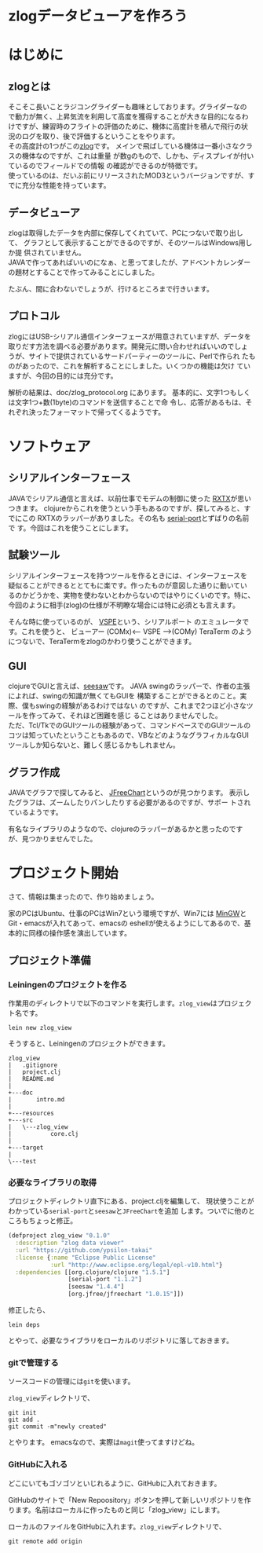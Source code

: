 zlogデータビューアを作ろう
==========================

# はじめに
## zlogとは
そこそこ長いことラジコングライダーも趣味としております。グライダーなの
で動力が無く、上昇気流を利用して高度を獲得することが大きな目的になるわ
けですが、練習時のフライトの評価のために、機体に高度計を積んで飛行の状
況のログを取り、後で評価するということをやります。  
その高度計の1つがこの[zlog](http://www.hexpertsystems.com/zlog/)です。
メインで飛ばしている機体は一番小さなクラスの機体なのですが、これは重量
が数gのもので、しかも、ディスプレイが付いているのでフィールドでの情報
の確認ができるのが特徴です。  
使っているのは、だいぶ前にリリースされたMOD3というバージョンですが、す
でに充分な性能を持っています。

## データビューア
zlogは取得したデータを内部に保存してくれていて、PCにつないで取り出して、
グラフとして表示することができるのですが、そのツールはWindows用しか提
供されていません。  
JAVAで作ってあればいいのになぁ、と思ってましたが、アドベントカレンダー
の題材とすることで作ってみることにしました。

たぶん、間に合わないでしょうが、行けるところまで行きいます。

## プロトコル
zlogにはUSB-シリアル通信インターフェースが用意されていますが、データを
取りだす方法を調べる必要があります。開発元に問い合わせればいいのでしょ
うが、サイトで提供されているサードパーティーのツールに、Perlで作られ
たものがあったので、これを解析することにしました。いくつかの機能は欠け
ていますが、今回の目的には充分です。

解析の結果は、doc/zlog_protocol.org にあります。
基本的に、文字1つもしくは文字1つ+数(1byte)のコマンドを送信することで命
令し、応答があるもは、それぞれ決ったフォーマットで帰ってくるようです。

# ソフトウェア
## シリアルインターフェース
JAVAでシリアル通信と言えば、以前仕事でモデムの制御に使った
[RXTX](http://rxtx.qbang.org/wiki/index.php/Main_Page)が思いつきます。
clojureからこれを使うという手もあるのですが、探してみると、すでにこの
RXTXのラッパーがありました。その名も
[serial-port](https://github.com/samaaron/serial-port)とずばりの名前で
す。今回はこれを使うことにします。

## 試験ツール
シリアルインターフェースを持つツールを作るときには、インターフェースを
疑似ることができるととてもに楽です。作ったものが意図した通りに動いてい
るのかどうかを、実物を使わないとわからないのではやりにくいのです。特に、
今回のように相手(zlog)の仕様が不明瞭な場合には特に必須とも言えます。

そんな時に使っているのが、
[VSPE](http://eterlogic.com/Products.VSPE.html)という、シリアルポート
のエミュレータです。これを使うと、
    ビューアー (COMx)<-- VSPE -->(COMy)  TeraTerm
のようにつないで、TeraTermをzlogのかわり使うことができます。

## GUI
clojureでGUIと言えば、[seesaw](https://github.com/daveray/seesaw)です。
JAVA swingのラッパーで、作者の主張によれば、swingの知識が無くてもGUIを
構築することができるとのこと。実際、僕もswingの経験があるわけではない
のですが、これまで2つほど小さなツールを作ってみて、それほど困難を感じ
ることはありませんでした。  
ただ、Tcl/TkでのGUIツールの経験があって、コマンドベースでのGUIツールの
コツは知っていたということもあるので、VBなどのようなグラフィカルなGUI
ツールしか知らないと、難しく感じるかもしれません。

## グラフ作成
JAVAでグラフで探してみると、
[JFreeChart](http://www.jfree.org/jfreechart/)というのが見つかります。
表示したグラフは、ズームしたりパンしたりする必要があるのですが、サポー
トされているようです。

有名なライブラリのようなので、clojureのラッパーがあるかと思ったのです
が、見つかりませんでした。


# プロジェクト開始
さて、情報は集まったので、作り始めましょう。

家のPCはUbuntu、仕事のPCはWin7という環境ですが、Win7には
[MinGW](http://www.mingw.org/)とGit・emacsが入れてあって、emacsの
eshellが使えるようにしてあるので、基本的に同様の操作感を演出しています。

## プロジェクト準備
### Leiningenのプロジェクトを作る
作業用のディレクトリで以下のコマンドを実行します。`zlog_view`はプロジェクト名です。

    lein new zlog_view

そうすると、Leiningenのプロジェクトができます。

    zlog_view
    |   .gitignore
    |   project.clj
    |   README.md
    |   
    +---doc
    |       intro.md
    |       
    +---resources
    +---src
    |   \---zlog_view
    |           core.clj
    |           
    +---target
    |           
    \---test
       

### 必要なライブラリの取得
プロジェクトディレクトリ直下にある、project.cljを編集して、
現状使うことがわかっている`serial-port`と`seesaw`と`JFreeChart`を追加
します。ついでに他のところもちょっと修正。

```clojure
(defproject zlog_view "0.1.0"
  :description "zlog data viewer"
  :url "https://github.com/ypsilon-takai"
  :license {:name "Eclipse Public License"
            :url "http://www.eclipse.org/legal/epl-v10.html"}
  :dependencies [[org.clojure/clojure "1.5.1"]
                 [serial-port "1.1.2"]
                 [seesaw "1.4.4"]
                 [org.jfree/jfreechart "1.0.15"]])
```
修正したら、

    lein deps

とやって、必要なライブラリをローカルのリポジトリに落しておきます。

### gitで管理する
ソースコードの管理には`git`を使います。

`zlog_view`ディレクトリで、

    git init
    git add .
    git commit -m"newly created"

とやります。 emacsなので、実際は`magit`使ってますけどね。

### GitHubに入れる
どこにいてもゴソゴソといじれるように、GitHubに入れておきます。

GitHubのサイトで「New Repoository」ボタンを押して新しいリポジトリを作
ります。名前はローカルに作ったものと同じ「zlog_view」にします。

ローカルのファイルをGitHubに入れます。`zlog_view`ディレクトリで、

    git remote add origin 










